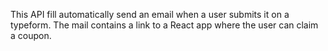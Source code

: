 This API fill automatically send an email when a user submits it on a typeform.
The mail contains a link to a React app where the user can claim a coupon.